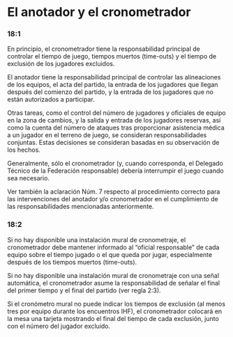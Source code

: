 # El anotador y el cronometrador

### 18:1
En principio, el cronometrador tiene la responsabilidad
principal de controlar el tiempo de juego, tiempos muertos
(time-outs) y el tiempo de exclusión de los jugadores
excluidos.

El anotador tiene la responsabilidad principal de controlar las
alineaciones de los equipos, el acta del partido, la entrada de
los jugadores que llegan después del comienzo del partido,
y la entrada de los jugadores que no están autorizados a
participar.

Otras tareas, como el control del número de jugadores y
oficiales de equipo en la zona de cambios, y la salida y entrada
de los jugadores reservas, así como la cuenta del número de
ataques tras proporcionar asistencia médica a un jugador
en el terreno de juego, se consideran responsabilidades
conjuntas. Estas decisiones se consideran basadas en su
observación de los hechos.

Generalmente, sólo el cronometrador (y, cuando corresponda,
el Delegado Técnico de la Federación responsable) debería
interrumpir el juego cuando sea necesario.

Ver también la aclaración Núm. 7 respecto al procedimiento
correcto para las intervenciones del anotador y/o
cronometrador en el cumplimiento de las responsabilidades
mencionadas anteriormente.

### 18:2
Si no hay disponible una instalación mural de cronometraje,
el cronometrador debe mantener informado al “oficial
responsable” de cada equipo sobre el tiempo jugado o el
que queda por jugar, especialmente después de los tiempos
muertos (time-outs).

Si no hay disponible una instalación mural de cronometraje
con una señal automática, el cronometrador asume la
responsabilidad de señalar el final del primer tiempo y el final
del partido (ver regla 2:3).

Si el cronómetro mural no puede indicar los tiempos de
exclusión (al menos tres por equipo durante los encuentros
IHF), el cronometrador colocará en la mesa una tarjeta
mostrando el final del tiempo de cada exclusión, junto con el
número del jugador excluido.
